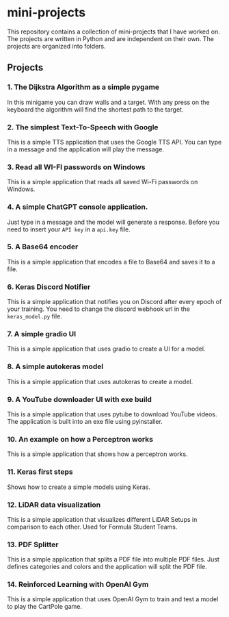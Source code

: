 # mini-projects
This repository contains a collection of mini-projects that I have worked on. The projects are written in Python and are independent on their own. The projects are organized into folders.

## Projects
### 1. The Dijkstra Algorithm as a simple pygame
In this minigame you can draw walls and a target. With any press on the keyboard the algorithm will find the shortest path to the target.
### 2. The simplest Text-To-Speech with Google
This is a simple TTS application that uses the Google TTS API. You can type in a message and the application will play the message.
### 3. Read all WI-FI passwords on Windows
This is a simple application that reads all saved Wi-Fi passwords on Windows.
### 4. A simple ChatGPT console application. 
Just type in a message and the model will generate a response. Before you need to insert your `API key` in a `api.key` file.
### 5. A Base64 encoder
This is a simple application that encodes a file to Base64 and saves it to a file.
### 6. Keras Discord Notifier
This is a simple application that notifies you on Discord after every epoch of your training. You need to change the discord webhook url in the `keras_model.py` file.
### 7. A simple gradio UI
This is a simple application that uses gradio to create a UI for a model.
### 8. A simple autokeras model
This is a simple application that uses autokeras to create a model.
### 9. A YouTube downloader UI with exe build
This is a simple application that uses pytube to download YouTube videos. The application is built into an exe file using pyinstaller.
### 10. An example on how a Perceptron works
This is a simple application that shows how a perceptron works.
### 11. Keras first steps
Shows how to create a simple models using Keras.
### 12. LiDAR data visualization
This is a simple application that visualizes different LiDAR Setups in comparison to each other. Used for Formula Student Teams.
### 13. PDF Splitter
This is a simple application that splits a PDF file into multiple PDF files. Just defines categories and colors and the application will split the PDF file.
### 14. Reinforced Learning with OpenAI Gym
This is a simple application that uses OpenAI Gym to train and test a model to play the CartPole game.
